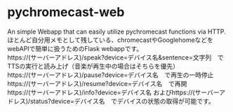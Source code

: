 # pychromecast-web
An simple Webapp that can easily utilize pychromecast functions via HTTP.  
ほとんど自分用メモとして残している、chromecastやGooglehomeなどをwebAPIで簡単に扱うためのFlask webappです。  
https://(サーバーアドレス)/speak?device=デバイス名&sentence=文字列　でTTSの実行と読み上げ（音楽が再生中の場合はそちらを優先）  
https://(サーバーアドレス)/pause?device=デバイス名　で再生の一時停止  
https://(サーバーアドレス)/resume?device=デバイス名　で再開  
https://(サーバーアドレス)/info?device=デバイス名 およびhttps://(サーバーアドレス)/status?device=デバイス名　でデバイスの状態の取得が可能です。  
